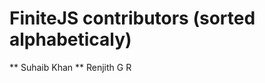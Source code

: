 FiniteJS contributors (sorted alphabeticaly)
============================================

** Suhaib Khan
** Renjith G R